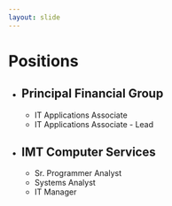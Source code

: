 ```yaml
---
layout: slide
---
```


# Positions

* ## Principal Financial Group
  * IT Applications Associate
  * IT Applications Associate - Lead
* ## IMT Computer Services
  * Sr. Programmer Analyst
  * Systems Analyst
  * IT Manager
